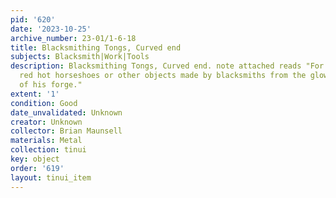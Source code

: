 ```yaml
---
pid: '620'
date: '2023-10-25'
archive_number: 23-01/1-6-18
title: Blacksmithing Tongs, Curved end
subjects: Blacksmith|Work|Tools
description: Blacksmithing Tongs, Curved end. note attached reads "For retrieving
  red hot horseshoes or other objects made by blacksmiths from the glowing embers
  of his forge."
extent: '1'
condition: Good
date_unvalidated: Unknown
creator: Unknown
collector: Brian Maunsell
materials: Metal
collection: tinui
key: object
order: '619'
layout: tinui_item
---
```

